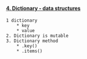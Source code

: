 #### [4. Dictionary - data structures](http://pybook.subeen.com/set-dictionary-python/)
    1 dictionary
        * key
        * value
    2. Dictionary is mutable
    3. Dictionary method
        * .key()
        * .items()
